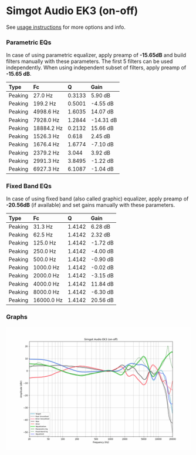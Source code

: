 # Simgot Audio EK3 (on-off)
See [usage instructions](https://github.com/jaakkopasanen/AutoEq#usage) for more options and info.

### Parametric EQs
In case of using parametric equalizer, apply preamp of **-15.65dB** and build filters manually
with these parameters. The first 5 filters can be used independently.
When using independent subset of filters, apply preamp of **-15.65 dB**.

| Type    | Fc         |      Q | Gain      |
|:--------|:-----------|:-------|:----------|
| Peaking | 27.0 Hz    | 0.3133 | 5.90 dB   |
| Peaking | 199.2 Hz   | 0.5001 | -4.55 dB  |
| Peaking | 4998.6 Hz  | 1.6035 | 14.07 dB  |
| Peaking | 7928.0 Hz  | 1.2844 | -14.31 dB |
| Peaking | 18884.2 Hz | 0.2132 | 15.66 dB  |
| Peaking | 1526.3 Hz  | 0.618  | 2.45 dB   |
| Peaking | 1676.4 Hz  | 1.6774 | -7.10 dB  |
| Peaking | 2379.2 Hz  | 3.044  | 3.92 dB   |
| Peaking | 2991.3 Hz  | 3.8495 | -1.22 dB  |
| Peaking | 6927.3 Hz  | 6.1087 | -1.04 dB  |

### Fixed Band EQs
In case of using fixed band (also called graphic) equalizer, apply preamp of **-20.56dB**
(if available) and set gains manually with these parameters.

| Type    | Fc         |      Q | Gain     |
|:--------|:-----------|:-------|:---------|
| Peaking | 31.3 Hz    | 1.4142 | 6.28 dB  |
| Peaking | 62.5 Hz    | 1.4142 | 2.32 dB  |
| Peaking | 125.0 Hz   | 1.4142 | -1.72 dB |
| Peaking | 250.0 Hz   | 1.4142 | -4.00 dB |
| Peaking | 500.0 Hz   | 1.4142 | -0.90 dB |
| Peaking | 1000.0 Hz  | 1.4142 | -0.02 dB |
| Peaking | 2000.0 Hz  | 1.4142 | -3.15 dB |
| Peaking | 4000.0 Hz  | 1.4142 | 11.84 dB |
| Peaking | 8000.0 Hz  | 1.4142 | -6.30 dB |
| Peaking | 16000.0 Hz | 1.4142 | 20.56 dB |

### Graphs
![](./Simgot%20Audio%20EK3%20(on-off).png)